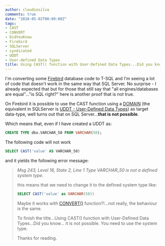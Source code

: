 ```yaml
---
author: claudiosilva
comments: true
date: "2018-05-02T00:00:00Z"
tags:
- CAST
- CONVERT
- DidYouKnow
- Firebird
- SQLServer
- syndicated
- UDDT
- User-defined Data Types
title: Using CAST() function with User-Defined Data Types...Did you know...
---
```

I'm converting some <a href="https://www.firebirdsql.org" rel="noopener" target="_blank">Firebird</a> database code to T-SQL and I'm seeing a lot of code that doesn't work in the same way that SQL Server.
No surprise - I already expected that but for those that still say that "all engines/databases are equal"..."is SQL right?" here is another proof that is not true.

On Firebird it is possible to use the CAST function using a [DOMAIN](https://firebirdsql.org/file/documentation/reference_manuals/fblangref25-en/html/fblangref25-ddl-domn.html) (the equivalent in SQLServer is [UDDT - User-Defined Data Types](https://docs.microsoft.com/en-us/dotnet/visual-basic/language-reference/data-types/user-defined-data-type)) as target data-type, well turns out that on SQL Server...<b>that is not possible</b>.

Which means that, even if I have created a UDDT as:
``` sql
CREATE TYPE dbo.VARCHAR_50 FROM VARCHAR(50);
```

The following code will not work
``` sql
SELECT CAST('value' AS VARCHAR_50)
```

and it yields the following error message:

<blockquote><i>Msg 243, Level 16, State 2, Line 1</i>
<i>Type VARCHAR_50 is not a defined system type.</i>

this means that we need to change it to the defined system type like:
``` sql
SELECT CAST('value' as VARCHAR(50))
```

Maybe it works with [CONVERT()](https://docs.microsoft.com/en-us/sql/t-sql/functions/cast-and-convert-transact-sql?view=sql-server-2017) function?!...not really, the behaviour is the same.

To finish the title...Using CAST() function with User-Defined Data Types...Did you know... it is not possible. You need to use the system type.

Thanks for reading.
